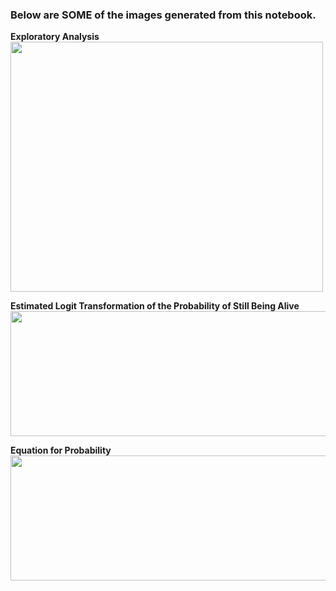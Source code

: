 ### Below are SOME of the images generated from this notebook.

**Exploratory Analysis** <br />
<img src="https://user-images.githubusercontent.com/79668025/153951673-2bffba5e-f079-4d00-a939-14b5ed45671e.png" width="500" height="400">

**Estimated Logit Transformation of the Probability of Still Being Alive** <br />
<img src="https://user-images.githubusercontent.com/79668025/153951702-905ffa63-d687-4e00-8479-bea588d93d5f.png" width="800" height="200">

**Equation for Probability** <br />
<img src="https://user-images.githubusercontent.com/79668025/153951705-fccdbd56-4398-4fc9-b9a6-8fa0381a2349.png" width="700" height="200">
